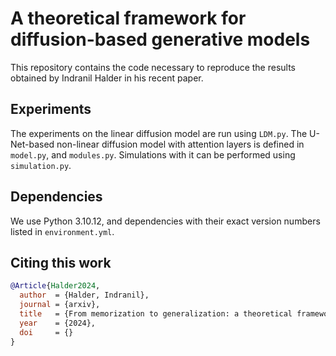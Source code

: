 # **A theoretical framework for diffusion-based generative models**
This repository contains the code necessary to reproduce the results obtained by Indranil Halder in his recent paper. 

## Experiments

The experiments on the linear diffusion model are run using `LDM.py`. The U-Net-based non-linear diffusion model with attention layers is defined in `model.py`, and `modules.py`. Simulations with it can be performed using `simulation.py`.

## Dependencies

We use Python 3.10.12, and dependencies with their exact
version numbers listed in `environment.yml`.

## Citing this work

```bibtex
@Article{Halder2024,
  author  = {Halder, Indranil},
  journal = {arxiv},
  title   = {From memorization to generalization: a theoretical framework for diffusion-based generative models},
  year    = {2024},
  doi     = {}
}
```
